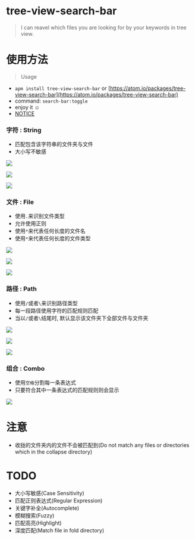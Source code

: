 # tree-view-search-bar
> I can reavel which files you are looking for by your keywords in tree view.

# 使用方法
> Usage

* `apm install tree-view-search-bar` or [https://atom.io/packages/tree-view-search-bar](https://atom.io/packages/tree-view-search-bar)
* command: `search-bar:toggle`
* enjoy it ☺️
* [NOTICE](#notice)

### 字符 : String

* 匹配包含该字符串的文件夹与文件
* 大小写不敏感

![](https://raw.githubusercontent.com/lixinliang/tree-view-search-bar/master/images/string-1.png)

![](https://raw.githubusercontent.com/lixinliang/tree-view-search-bar/master/images/string-2.png)

![](https://raw.githubusercontent.com/lixinliang/tree-view-search-bar/master/images/string-3.png)

### 文件 : File

* 使用`.`来识别文件类型
* 允许使用正则
* 使用`*`来代表任何长度的文件名
* 使用`*`来代表任何长度的文件类型

![](https://raw.githubusercontent.com/lixinliang/tree-view-search-bar/master/images/file-1.png)

![](https://raw.githubusercontent.com/lixinliang/tree-view-search-bar/master/images/file-2.png)

![](https://raw.githubusercontent.com/lixinliang/tree-view-search-bar/master/images/file-3.png)

### 路径 : Path

* 使用`/`或者`\`来识别路径类型
* 每一段路径使用字符的匹配规则匹配
* 当以`/`或者`\`结尾时, 默认显示该文件夹下全部文件与文件夹

![](https://raw.githubusercontent.com/lixinliang/tree-view-search-bar/master/images/path-1.png)

![](https://raw.githubusercontent.com/lixinliang/tree-view-search-bar/master/images/path-2.png)

![](https://raw.githubusercontent.com/lixinliang/tree-view-search-bar/master/images/path-3.png)

### 组合 : Combo

* 使用`空格`分割每一条表达式
* 只要符合其中一条表达式的匹配规则则会显示

![](https://raw.githubusercontent.com/lixinliang/tree-view-search-bar/master/images/combo-1.png)

# <a name="notice"></a>注意

* 收拢的文件夹内的文件不会被匹配到(Do not match any files or directories which in the collapse directory)

# TODO

* 大小写敏感(Case Sensitivity)
* 匹配正则表达式(Regular Expression)
* 关键字补全(Autocomplete)
* 模糊搜索(Fuzzy)
* 匹配高亮(Highlight)
* 深度匹配(Match file in fold directory)
